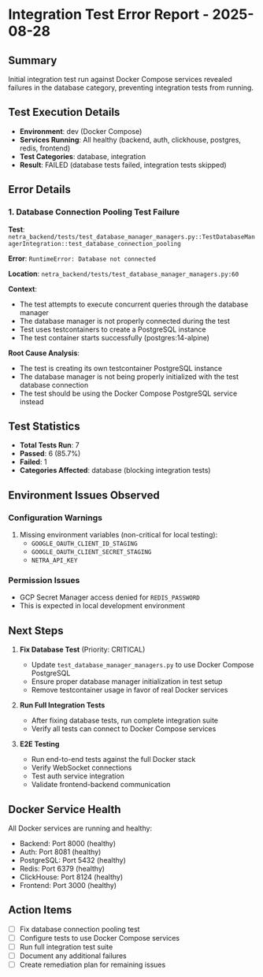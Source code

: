 # Integration Test Error Report - 2025-08-28

## Summary
Initial integration test run against Docker Compose services revealed failures in the database category, preventing integration tests from running.

## Test Execution Details
- **Environment**: dev (Docker Compose)
- **Services Running**: All healthy (backend, auth, clickhouse, postgres, redis, frontend)
- **Test Categories**: database, integration
- **Result**: FAILED (database tests failed, integration tests skipped)

## Error Details

### 1. Database Connection Pooling Test Failure

**Test**: `netra_backend/tests/test_database_manager_managers.py::TestDatabaseManagerIntegration::test_database_connection_pooling`

**Error**: `RuntimeError: Database not connected`

**Location**: `netra_backend/tests/test_database_manager_managers.py:60`

**Context**:
- The test attempts to execute concurrent queries through the database manager
- The database manager is not properly connected during the test
- Test uses testcontainers to create a PostgreSQL instance
- The test container starts successfully (postgres:14-alpine)

**Root Cause Analysis**:
- The test is creating its own testcontainer PostgreSQL instance
- The database manager is not being properly initialized with the test database connection
- The test should be using the Docker Compose PostgreSQL service instead

## Test Statistics
- **Total Tests Run**: 7
- **Passed**: 6 (85.7%)
- **Failed**: 1
- **Categories Affected**: database (blocking integration tests)

## Environment Issues Observed

### Configuration Warnings
1. Missing environment variables (non-critical for local testing):
   - `GOOGLE_OAUTH_CLIENT_ID_STAGING`
   - `GOOGLE_OAUTH_CLIENT_SECRET_STAGING`
   - `NETRA_API_KEY`

### Permission Issues
- GCP Secret Manager access denied for `REDIS_PASSWORD`
- This is expected in local development environment

## Next Steps

1. **Fix Database Test** (Priority: CRITICAL)
   - Update `test_database_manager_managers.py` to use Docker Compose PostgreSQL
   - Ensure proper database manager initialization in test setup
   - Remove testcontainer usage in favor of real Docker services

2. **Run Full Integration Tests**
   - After fixing database tests, run complete integration suite
   - Verify all tests can connect to Docker Compose services

3. **E2E Testing**
   - Run end-to-end tests against the full Docker stack
   - Verify WebSocket connections
   - Test auth service integration
   - Validate frontend-backend communication

## Docker Service Health
All Docker services are running and healthy:
- Backend: Port 8000 (healthy)
- Auth: Port 8081 (healthy)
- PostgreSQL: Port 5432 (healthy)
- Redis: Port 6379 (healthy)
- ClickHouse: Port 8124 (healthy)
- Frontend: Port 3000 (healthy)

## Action Items
- [ ] Fix database connection pooling test
- [ ] Configure tests to use Docker Compose services
- [ ] Run full integration test suite
- [ ] Document any additional failures
- [ ] Create remediation plan for remaining issues